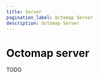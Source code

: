 ```yaml
---
title: Server
pagination_label: Octomap Server
description: Octomap Server
---
```


# Octomap server

TODO
